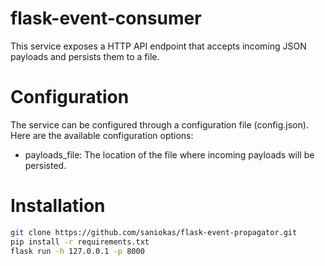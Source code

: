 # flask-event-consumer
This service exposes a HTTP API endpoint that accepts incoming JSON payloads and persists them to a file. 

# Configuration
The service can be configured through a configuration file (config.json). 
Here are the available configuration options:

* payloads_file: The location of the file where incoming payloads will be persisted.

# Installation
```bash
git clone https://github.com/saniokas/flask-event-propagator.git
pip install -r requirements.txt
flask run -h 127.0.0.1 -p 8000
```
